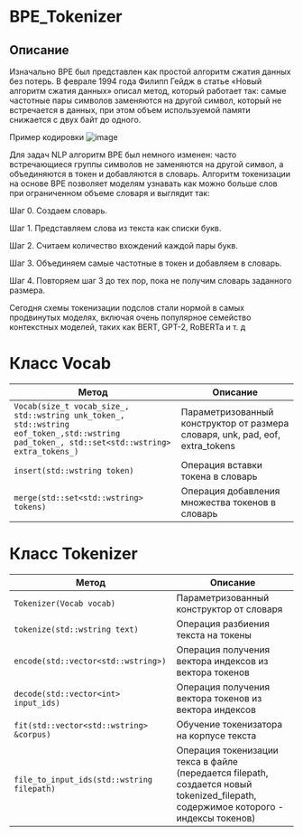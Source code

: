 # BPE_Tokenizer

## Описание

Изначально BPE был представлен как простой алгоритм сжатия данных без потерь. В феврале 1994 года Филипп Гейдж в статье «Новый алгоритм сжатия данных» описал метод, который работает так: самые частотные пары символов заменяются на другой символ, который не встречается в данных, при этом объем используемой памяти снижается с двух байт до одного.


Пример кодировки
[](https://sysblok.ru/wp-content/uploads/2020/11/image2-5.png)![image](https://github.com/AristarkhovZakhar/BPE_Tokenizer/assets/110375755/a165cc54-1b95-4564-8f96-bee139d0feca)

Для задач NLP алгоритм BPE был немного изменен: часто встречающиеся группы символов не заменяются на другой символ, а объединяются в токен и добавляются в словарь. Алгоритм токенизации на основе BPE позволяет моделям узнавать как можно больше слов при ограниченном объеме словаря и выглядит так:

Шаг 0. Создаем словарь.

Шаг 1. Представляем слова из текста как списки букв.

Шаг 2. Считаем количество вхождений каждой пары букв.

Шаг 3. Объединяем самые частотные в токен и добавляем в словарь.

Шаг 4. Повторяем шаг 3 до тех пор, пока не получим словарь заданного размера.

Сегодня схемы токенизации подслов стали нормой в самых продвинутых моделях, включая очень популярное семейство контекстных моделей, таких как BERT, GPT-2, RoBERTa и т. д

# Класс Vocab

| Метод    | Описание   |
| ----------- | ----------- |
|`Vocab(size_t vocab_size_, std::wstring unk_token_, std::wstring eof_token_,std::wstring pad_token_, std::set<std::wstring> extra_tokens_)` | Параметризованный конструктор от размера словаря, unk, pad, eof, extra_tokens|  
|`insert(std::wstring token)` | Операция вставки токена в словарь|
|`merge(std::set<std::wstring> tokens)`| Операция добавления множества токенов в словарь|

# Класс Tokenizer

| Метод    | Описание   |
| ----------- | ----------- |
| `Tokenizer(Vocab vocab)` | Параметризованный конструктор от словаря |  
|`tokenize(std::wstring text)` | Операция разбиения текста на токены |
|`encode(std::vector<std::wstring>)`|Операция получения вектора индексов из вектора токенов|
|`decode(std::vector<int> input_ids)`|Операция получения вектора токенов из вектора индексов|
|`fit(std::vector<std::wstring> &corpus)`|Обучение токенизатора на корпусе текста|
|`file_to_input_ids(std::wstring filepath)`| Операция токенизации текса в файле (передается filepath, создается новый tokenized_filepath, содержимое которого - индексы токенов)|

